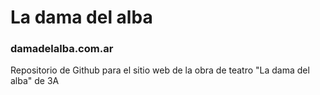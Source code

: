 # La dama del alba
### damadelalba.com.ar

Repositorio de Github para el sitio web de la obra de teatro "La dama del alba" de 3A
